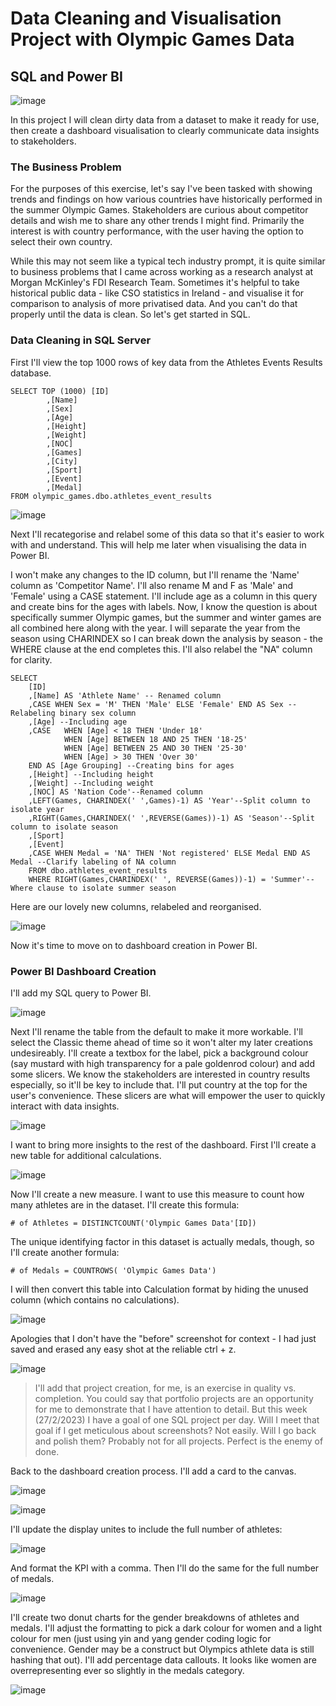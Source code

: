 # Data Cleaning and Visualisation Project with Olympic Games Data
## SQL and Power BI

![image](https://user-images.githubusercontent.com/14934475/221599107-e5c6283a-a4cc-44c1-9550-a3af032f6d2c.png)

In this project I will clean dirty data from a dataset to make it ready for use, then create a dashboard visualisation to clearly communicate data insights to stakeholders.

### The Business Problem

For the purposes of this exercise, let's say I've been tasked with showing trends and findings on how various countries have historically performed in the summer Olympic Games.
Stakeholders are curious about competitor details and wish me to share any other trends I might find. Primarily the interest is with country performance, with the user having the option to select their own country.

While this may not seem like a typical tech industry prompt, it is quite similar to business problems that I came across working as a research analyst at Morgan McKinley's FDI Research Team.
Sometimes it's helpful to take historical public data - like CSO statistics in Ireland - and visualise it for comparison to analysis of more privatised data. And you can't do that properly until the data is clean.
So let's get started in SQL.

### Data Cleaning in SQL Server

First I'll view the top 1000 rows of key data from the Athletes Events Results database.

```
SELECT TOP (1000) [ID]
		,[Name]	
		,[Sex]
		,[Age]
		,[Height]
		,[Weight]
		,[NOC]
		,[Games]
		,[City]
		,[Sport]
		,[Event]
		,[Medal]
FROM olympic_games.dbo.athletes_event_results
```

![image](https://user-images.githubusercontent.com/14934475/221684629-60a7f94e-3330-4c95-aa8e-71d2617bb153.png)

Next I'll recategorise and relabel some of this data so that it's easier to work with and understand. This will help me later when visualising the data in Power BI.

I won't make any changes to the ID column, but I'll rename the 'Name' column as 'Competitor Name'. I'll also rename M and F as 'Male' and 'Female' using a CASE statement. I'll include age as a column in this query and create bins for the ages with labels.
Now, I know the question is about specifically summer Olympic games, but the summer and winter games are all combined here along with the year. I will separate the year from the season using CHARINDEX so I can break down the analysis by season - the WHERE clause at the end completes this.
I'll also relabel the "NA" column for clarity.

```
SELECT 
	[ID]
	,[Name] AS 'Athlete Name' -- Renamed column
	,CASE WHEN Sex = 'M' THEN 'Male' ELSE 'Female' END AS Sex --Relabeling binary sex column
	,[Age] --Including age
	,CASE	WHEN [Age] < 18 THEN 'Under 18'
			WHEN [Age] BETWEEN 18 AND 25 THEN '18-25'
			WHEN [Age] BETWEEN 25 AND 30 THEN '25-30'
			WHEN [Age] > 30 THEN 'Over 30' 
	END AS [Age Grouping] --Creating bins for ages
	,[Height] --Including height
	,[Weight] --Including weight
	,[NOC] AS 'Nation Code'--Renamed column
	,LEFT(Games, CHARINDEX(' ',Games)-1) AS 'Year'--Split column to isolate year
	,RIGHT(Games,CHARINDEX(' ',REVERSE(Games))-1) AS 'Season'--Split column to isolate season
	,[Sport]
	,[Event]
	,CASE WHEN Medal = 'NA' THEN 'Not registered' ELSE Medal END AS Medal --Clarify labeling of NA column
	FROM dbo.athletes_event_results
	WHERE RIGHT(Games,CHARINDEX(' ', REVERSE(Games))-1) = 'Summer'--Where clause to isolate summer season
```
Here are our lovely new columns, relabeled and reorganised.

![image](https://user-images.githubusercontent.com/14934475/221690193-3ed68d10-563f-4a61-a96a-c3aa112a10b4.png)

Now it's time to move on to dashboard creation in Power BI.

### Power BI Dashboard Creation

I'll add my SQL query to Power BI.

![image](https://user-images.githubusercontent.com/14934475/221694990-5781a5b4-b717-499f-a297-404c4406cd06.png)

Next I'll rename the table from the default to make it more workable. I'll select the Classic theme ahead of time so it won't alter my later creations undesireably.
I'll create a textbox for the label, pick a background colour (say mustard with high transparency for a pale goldenrod colour) and add some slicers. We know the stakeholders are interested in country results especially, so it'll be key to include that. I'll put country at the top for the user's convenience. These slicers are what will empower the user to quickly interact with data insights.

![image](https://user-images.githubusercontent.com/14934475/221699110-ab1d4e91-9e42-4f26-bc4f-6b8fa26c3a83.png)

I want to bring more insights to the rest of the dashboard. First I'll create a new table for additional calculations.

![image](https://user-images.githubusercontent.com/14934475/221699560-7e6edcb1-811b-4af3-9c9b-ae58d557b953.png)

Now I'll create a new measure. I want to use this measure to count how many athletes are in the dataset. I'll create this formula:

```
# of Athletes = DISTINCTCOUNT('Olympic Games Data'[ID])
```
The unique identifying factor in this dataset is actually medals, though, so I'll create another formula:

```
# of Medals = COUNTROWS( 'Olympic Games Data')
```

I will then convert this table into Calculation format by hiding the unused column (which contains no calculations). 

![image](https://user-images.githubusercontent.com/14934475/221701089-3db37f7f-42f5-4be3-bbce-744b36235011.png)

Apologies that I don't have the "before" screenshot for context - I had just saved and erased any easy shot at the reliable ctrl + z.

![image](https://user-images.githubusercontent.com/14934475/221702341-8f613c59-844d-4769-8af5-2d3737b24a0f.png)

> I'll add that project creation, for me, is an exercise in quality vs. completion. You could say that portfolio projects are an opportunity for me to demonstrate that I have attention to detail. But this week (27/2/2023) I have a goal of one SQL project per day. Will I meet that goal if I get meticulous about screenshots? Not easily. Will I go back and polish them? Probably not for all projects. Perfect is the enemy of done. 

Back to the dashboard creation process. I'll add a card to the canvas.

![image](https://user-images.githubusercontent.com/14934475/221704665-30b5e03c-94a4-478c-8a90-8b0540011bc5.png)

![image](https://user-images.githubusercontent.com/14934475/221705317-7799e082-bc62-40ea-9414-31c755bbe28e.png)

I'll update the display unites to include the full number of athletes:

![image](https://user-images.githubusercontent.com/14934475/221706447-ba16ccf6-ca89-46b4-b3fc-3ad9c18369ba.png)

And format the KPI with a comma. Then I'll do the same for the full number of medals.

![image](https://user-images.githubusercontent.com/14934475/221709227-344a1bc8-750a-4662-9fc2-1ebb9d67cbf4.png)

I'll create two donut charts for the gender breakdowns of athletes and medals. I'll adjust the formatting to pick a dark colour for women and a light colour for men (just using yin and yang gender coding logic for convenience. Gender may be a construct but Olympics athlete data is still hashing that out). I'll add percentage data callouts. It looks like women are overrepresenting ever so slightly in the medals category. 

![image](https://user-images.githubusercontent.com/14934475/221711191-864bc7ff-9aa2-4dcb-900f-2f2537f84605.png)












